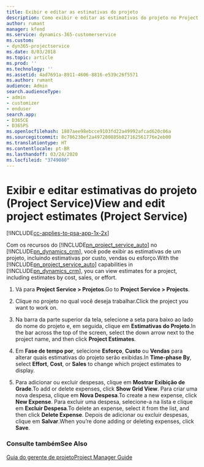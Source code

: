 ```yaml
---
title: Exibir e editar as estimativas do projeto
description: Como exibir e editar as estimativas do projeto no Project Service
author: rumant
manager: kfend
ms.service: dynamics-365-customerservice
ms.custom:
- dyn365-projectservice
ms.date: 8/03/2018
ms.topic: article
ms.prod: ''
ms.technology: ''
ms.assetid: 4ad7691a-8911-4606-8816-e539c26f5571
ms.author: rumant
audience: Admin
search.audienceType:
- admin
- customizer
- enduser
search.app:
- D365CE
- D365PS
ms.openlocfilehash: 1807aee98ebcce9103fd22a49992afcad620c06a
ms.sourcegitcommit: 8c786230ef2a497280885b827162561776e2eb00
ms.translationtype: HT
ms.contentlocale: pt-BR
ms.lasthandoff: 03/24/2020
ms.locfileid: "3749080"
---
```

# <a name="view-and-edit-project-estimates-project-service"></a><span data-ttu-id="0bcb9-103">Exibir e editar estimativas do projeto (Project Service)</span><span class="sxs-lookup"><span data-stu-id="0bcb9-103">View and edit project estimates (Project Service)</span></span>

[!INCLUDE[cc-applies-to-psa-app-1x-2x](../includes/cc-applies-to-psa-app-1x-2x.md)]

<span data-ttu-id="0bcb9-104">Com os recursos do [!INCLUDE[pn_project_service_auto](../includes/pn-project-service-auto.md)] no [!INCLUDE[pn_dynamics_crm](../includes/pn-dynamics-crm.md)], você pode exibir as estimativas de um projeto, incluindo estimativas por custo, vendas ou esforço.</span><span class="sxs-lookup"><span data-stu-id="0bcb9-104">With the [!INCLUDE[pn_project_service_auto](../includes/pn-project-service-auto.md)] capabilities in [!INCLUDE[pn_dynamics_crm](../includes/pn-dynamics-crm.md)], you can view estimates for a project, including estimates by cost, sales, or effort.</span></span>  
  
1.  <span data-ttu-id="0bcb9-105">Vá para **Project Service > Projetos**.</span><span class="sxs-lookup"><span data-stu-id="0bcb9-105">Go to **Project Service > Projects**.</span></span>  
  
2.  <span data-ttu-id="0bcb9-106">Clique no projeto no qual você deseja trabalhar.</span><span class="sxs-lookup"><span data-stu-id="0bcb9-106">Click the project you want to work on.</span></span>  
  
3.  <span data-ttu-id="0bcb9-107">Na barra da parte superior da tela, selecione a seta para baixo ao lado do nome do projeto e, em seguida, clique em **Estimativas do Projeto**.</span><span class="sxs-lookup"><span data-stu-id="0bcb9-107">In the bar across the top of the screen, select the down arrow next to the project name, and then click **Project Estimates**.</span></span>  
  
4.  <span data-ttu-id="0bcb9-108">Em **Fase de tempo por**, selecione **Esforço**, **Custo** ou **Vendas** para alterar quais estimativas do projeto serão exibidas.</span><span class="sxs-lookup"><span data-stu-id="0bcb9-108">In **Time-phase By**, select **Effort**, **Cost**, or **Sales** to change which project estimates to display.</span></span>  
  
5.  <span data-ttu-id="0bcb9-109">Para adicionar ou excluir despesas, clique em **Mostrar Exibição de Grade**.</span><span class="sxs-lookup"><span data-stu-id="0bcb9-109">To add or delete expenses, click **Show Grid View**.</span></span> <span data-ttu-id="0bcb9-110">Para criar uma nova despesa, clique em **Nova Despesa**.</span><span class="sxs-lookup"><span data-stu-id="0bcb9-110">To create a new expense, click **New Expense**.</span></span> <span data-ttu-id="0bcb9-111">Para excluir uma despesa, selecione-a na lista e clique em **Excluir Despesa**.</span><span class="sxs-lookup"><span data-stu-id="0bcb9-111">To delete an expense, select it from the list, and then click **Delete Expense**.</span></span> <span data-ttu-id="0bcb9-112">Depois de adicionar ou excluir despesas, clique em **Salvar**.</span><span class="sxs-lookup"><span data-stu-id="0bcb9-112">When you’re done adding or deleting expenses, click **Save**.</span></span>  
  
### <a name="see-also"></a><span data-ttu-id="0bcb9-113">Consulte também</span><span class="sxs-lookup"><span data-stu-id="0bcb9-113">See Also</span></span>  
 [<span data-ttu-id="0bcb9-114">Guia do gerente de projeto</span><span class="sxs-lookup"><span data-stu-id="0bcb9-114">Project Manager Guide</span></span>](../project-service/project-manager-guide.md)
